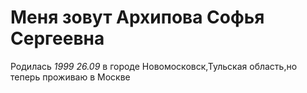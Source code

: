 Меня зовут Архипова Софья Сергеевна
=======================
Родилась *1999 26.09* в городе Новомосковск,Тульская область,но теперь проживаю в Москве 
